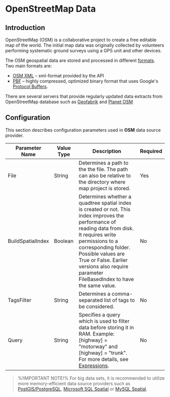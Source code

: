 # OpenStreetMap Data

## Introduction

OpenStreetMap (OSM) is a collaborative project to create a free editable map of the world. The initial map data was originally collected by volunteers performing systematic ground surveys using a GPS unit and other devices. 

The OSM geospatial data are stored and processed in different [formats](http://wiki.openstreetmap.org/wiki/OSM_file_formats). Two main formats are:

- [OSM XML](http://wiki.openstreetmap.org/wiki/OSM_XML) – xml-format provided by the API
- [PBF](http://wiki.openstreetmap.org/wiki/PBF) – highly compressed, optimized binary format that uses Google's [Protocol Buffers](http://en.wikipedia.org/wiki/Protocol_Buffers).

There are several servers that provide regularly updated data extracts from OpenStreetMap database such as [Geofabrik](http://download.geofabrik.de) and [Planet OSM](http://planet.osm.org)

## Configuration

This section describes configuration parameters used in **OSM** data source provider.


Parameter Name | Value Type | Description | Required
------------ | ------------- | ------------- | -------------
File | String | Determines a path to the the file. The path can also be relative to the directory where map project is stored. | Yes
BuildSpatialIndex | Boolean | Determines whether a quadtree spatial index is created or not. This index improves the performance of reading data from disk. It requires write permissions to a corresponding folder. Possible values are True or False. Earlier versions also require parameter FileBasedIndex to have the same value. | No
TagsFilter | String | Determines a comma-separated list of tags to be considered. | No
Query | String |Specifies a query which is used to filter data before storing it in RAM. Example: [highway] = "motorway" and [highway] = "trunk". For more details, see [Expressions](usermanual/expressions/index.md). | No

> %!IMPORTANT NOTE!% For big data sets, it is recommended to utilize more memory-efficient data source providers such as [PostGIS/PostgreSQL](usermanual/data_sources/vector/postgis.md), [Microsoft SQL Spatial](usermanual/data_sources/vector/mssqlspatial.md) or [MySQL Spatial](usermanual/data_sources/vector/mysqlspatial.md).

